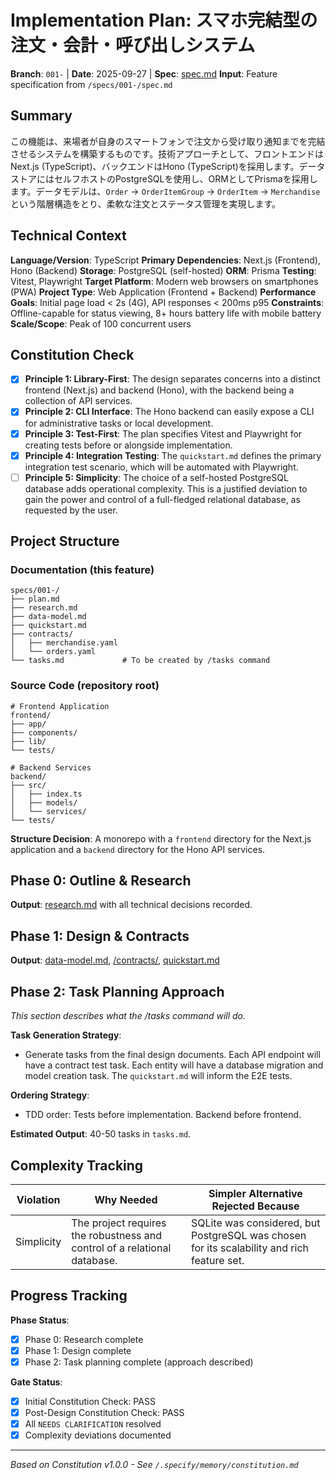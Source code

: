 # Implementation Plan: スマホ完結型の注文・会計・呼び出しシステム

**Branch**: `001-` | **Date**: 2025-09-27 | **Spec**: [spec.md](./spec.md)
**Input**: Feature specification from `/specs/001-/spec.md`

## Summary

この機能は、来場者が自身のスマートフォンで注文から受け取り通知までを完結させるシステムを構築するものです。技術アプローチとして、フロントエンドはNext.js (TypeScript)、バックエンドはHono (TypeScript)を採用します。データストアにはセルフホストのPostgreSQLを使用し、ORMとしてPrismaを採用します。データモデルは、`Order` -> `OrderItemGroup` -> `OrderItem` -> `Merchandise` という階層構造をとり、柔軟な注文とステータス管理を実現します。

## Technical Context

**Language/Version**: TypeScript
**Primary Dependencies**: Next.js (Frontend), Hono (Backend)
**Storage**: PostgreSQL (self-hosted)
**ORM**: Prisma
**Testing**: Vitest, Playwright
**Target Platform**: Modern web browsers on smartphones (PWA)
**Project Type**: Web Application (Frontend + Backend)
**Performance Goals**: Initial page load < 2s (4G), API responses < 200ms p95
**Constraints**: Offline-capable for status viewing, 8+ hours battery life with mobile battery
**Scale/Scope**: Peak of 100 concurrent users

## Constitution Check

- [x] **Principle 1: Library-First**: The design separates concerns into a distinct frontend (Next.js) and backend (Hono), with the backend being a collection of API services.
- [x] **Principle 2: CLI Interface**: The Hono backend can easily expose a CLI for administrative tasks or local development.
- [x] **Principle 3: Test-First**: The plan specifies Vitest and Playwright for creating tests before or alongside implementation.
- [x] **Principle 4: Integration Testing**: The `quickstart.md` defines the primary integration test scenario, which will be automated with Playwright.
- [ ] **Principle 5: Simplicity**: The choice of a self-hosted PostgreSQL database adds operational complexity. This is a justified deviation to gain the power and control of a full-fledged relational database, as requested by the user.

## Project Structure

### Documentation (this feature)

```
specs/001-/
├── plan.md
├── research.md
├── data-model.md
├── quickstart.md
├── contracts/
│   ├── merchandise.yaml
│   └── orders.yaml
└── tasks.md             # To be created by /tasks command
```

### Source Code (repository root)

```
# Frontend Application
frontend/
├── app/
├── components/
├── lib/
└── tests/

# Backend Services
backend/
├── src/
│   ├── index.ts
│   ├── models/
│   └── services/
└── tests/
```

**Structure Decision**: A monorepo with a `frontend` directory for the Next.js application and a `backend` directory for the Hono API services.

## Phase 0: Outline & Research

**Output**: [research.md](./research.md) with all technical decisions recorded.

## Phase 1: Design & Contracts

**Output**: [data-model.md](./data-model.md), [/contracts/](./contracts/), [quickstart.md](./quickstart.md)

## Phase 2: Task Planning Approach

_This section describes what the /tasks command will do._

**Task Generation Strategy**:

- Generate tasks from the final design documents. Each API endpoint will have a contract test task. Each entity will have a database migration and model creation task. The `quickstart.md` will inform the E2E tests.

**Ordering Strategy**:

- TDD order: Tests before implementation. Backend before frontend.

**Estimated Output**: 40-50 tasks in `tasks.md`.

## Complexity Tracking

| Violation  | Why Needed                                                                | Simpler Alternative Rejected Because                                                       |
| ---------- | ------------------------------------------------------------------------- | ------------------------------------------------------------------------------------------ |
| Simplicity | The project requires the robustness and control of a relational database. | SQLite was considered, but PostgreSQL was chosen for its scalability and rich feature set. |

## Progress Tracking

**Phase Status**:

- [x] Phase 0: Research complete
- [x] Phase 1: Design complete
- [x] Phase 2: Task planning complete (approach described)

**Gate Status**:

- [x] Initial Constitution Check: PASS
- [x] Post-Design Constitution Check: PASS
- [x] All `NEEDS CLARIFICATION` resolved
- [x] Complexity deviations documented

---

_Based on Constitution v1.0.0 - See `/.specify/memory/constitution.md`_
